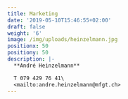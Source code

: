 ```yaml
---
title: Marketing
date: '2019-05-10T15:46:55+02:00'
draft: false
weight: '6'
image: /img/uploads/heinzelmann.jpg
positionx: 50
positiony: 50
description: |-
  **André Heinzelmann**

  T 079 429 76 41\
  <mailto:andre.heinzelmann@mfgt.ch>
---
```


